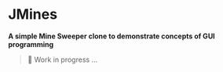 # JMines

**A simple Mine Sweeper clone to demonstrate concepts of GUI programming**

> :construction: Work in progress ...